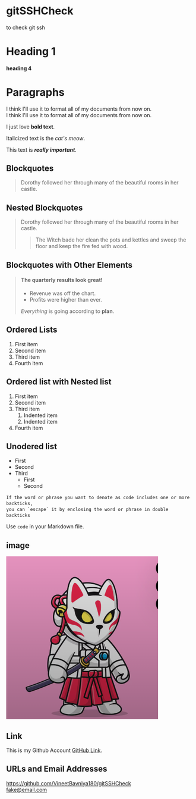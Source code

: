 # gitSSHCheck
to check git ssh 
# Heading 1
#### heading 4

# Paragraphs

I think I'll use it to format all of my documents from now on.  
I think I'll use it to format all of my documents from now on.  

I just love **bold text**.  

Italicized text is the *cat's meow*.

This text is ***really important***.

## Blockquotes

> Dorothy followed her through many of the beautiful rooms in her castle.

## Nested Blockquotes 

> Dorothy followed her through many of the beautiful rooms in her castle.
>
>> The Witch bade her clean the pots and kettles and sweep the floor and keep the fire fed with wood.

## Blockquotes with Other Elements 

> #### The quarterly results look great!
>
> - Revenue was off the chart.
> - Profits were higher than ever.
>
>  *Everything* is going according to **plan**.


## Ordered Lists
1. First item
2. Second item
3. Third item
4. Fourth item

## Ordered list with Nested list
1. First item
2. Second item
3. Third item
    1. Indented item
    2. Indented item
4. Fourth item


## Unodered list 
- First 
- Second
- Third 
    - First
    - Second


```
If the word or phrase you want to denote as code includes one or more backticks,
you can `escape` it by enclosing the word or phrase in double backticks 

```

Use `code` in your Markdown file.


## image 

![anime image ](/image/test.png)


## Link 

This is my Github Account [GitHub Link](https://github.com/VineetBavniya180/gitSSHCheck).


## URLs and Email Addresses
<https://github.com/VineetBavniya180/gitSSHCheck>  
<fake@email.com>

